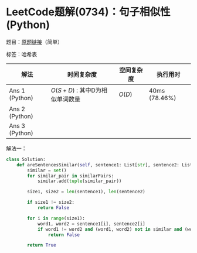# LeetCode题解(0734)：句子相似性(Python)

题目：[原题链接](https://leetcode-cn.com/problems/sentence-similarity/)（简单）

标签：哈希表

| 解法           | 时间复杂度                     | 空间复杂度 | 执行用时      |
| -------------- | ------------------------------ | ---------- | ------------- |
| Ans 1 (Python) | $O(S+D)$ : 其中D为相似单词数量 | $O(D)$     | 40ms (78.46%) |
| Ans 2 (Python) |                                |            |               |
| Ans 3 (Python) |                                |            |               |

解法一：

```python
class Solution:
    def areSentencesSimilar(self, sentence1: List[str], sentence2: List[str], similarPairs: List[List[str]]) -> bool:
        similar = set()
        for similar_pair in similarPairs:
            similar.add(tuple(similar_pair))

        size1, size2 = len(sentence1), len(sentence2)

        if size1 != size2:
            return False

        for i in range(size1):
            word1, word2 = sentence1[i], sentence2[i]
            if word1 != word2 and (word1, word2) not in similar and (word2, word1) not in similar:
                return False

        return True
```
